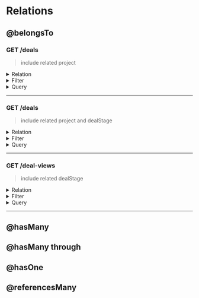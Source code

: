 # Relations

## @belongsTo

### GET /deals 
> include related project

<details>
  <summary>Relation</summary>

```ts
@belongsTo(
  () => Project,
  {name: 'project', keyTo: 'projectId'},
  {name: 'project_id', type: 'string', required: true},
)
projectId: string;
```
</details>

<details>
  <summary>Filter</summary>

```json
{
   "limit":1,
   "order":"id",
   "include":[
      {
         "relation":"project"
      }
   ]
}
```
</details>



<details>
  <summary>Query</summary>

```sql
SELECT 
  "deals"."id", 
  "deals"."name", 
  /* ... other `deals` table columns ... */
  "project"."id" AS "project.id", 
  "project"."name" AS "project.name", 
  /* ... other `projects` table columns ... */
FROM 
  "main"."deals" AS "deals" 
  LEFT OUTER JOIN "main"."projects" AS "project" ON "deals"."project_id" = "project"."id" 
WHERE 
  "deals"."tenant_id" = 'aaaaaaaa-bbbb-cccc-dddd-eeeeeeeeeeee' 
ORDER BY 
  "deals"."id" ASC 
LIMIT 1;

```

</details>

---

### GET /deals 
> include related project and dealStage

<details>
  <summary>Relation</summary>

```ts
@belongsTo(
  () => Project,
  {name: 'project', keyTo: 'projectId'},
  {name: 'project_id', type: 'string', required: true},
)
projectId: string;

...

@belongsTo(() => DealStage, {keyTo: 'stageId'}, {name: 'stage_id'})
dealStageId: string;
```
</details>

<details>
  <summary>Filter</summary>

```json
{
   "limit": 1,
   "order": "id",
   "include":[
      {
         "relation": "project"
      },
      {
         "relation": "dealStage"
      }
   ]
}
```
</details>


<details>
  <summary>Query</summary>

```sql
SELECT 
  "deals"."id", 
  "deals"."name", 
  /* ... other `deals` table columns ... */

  "project"."id" AS "project.id", 
  "project"."name" AS "project.name", 
  /* ... other `projects` table columns ... */

  "dealStage"."id" AS "dealStage.id", 
  "dealStage"."key" AS "dealStage.key", 
  /* ... other `deal_stages` table columns ... */
FROM 
  "main"."deals" AS "deals" 
  LEFT OUTER JOIN "main"."projects" AS "project" ON "deals"."project_id" = "project"."id" 
  LEFT OUTER JOIN "main"."deal_stages" AS "dealStage" ON "deals"."stage_id" = "dealStage"."id" 
WHERE 
  "deals"."tenant_id" = 'aaaaaaaa-bbbb-cccc-dddd-eeeeeeeeeeee' 
ORDER BY 
  "deals"."id" ASC 
LIMIT 1;


```

</details>

---

### GET /deal-views
> include related dealStage

<details>
  <summary>Relation</summary>

```ts
@belongsTo(() => DealStage, {keyTo: 'stageId'}, {name: 'stage_id'})
dealStageId: string;
```
</details>

<details>
  <summary>Filter</summary>

```json
{
   "limit":1,
   "include":[
      {
         "relation":"dealStage"
      }
   ]
}
```
</details>


<details>
  <summary>Query</summary>

```sql
SELECT 
  "v_deal_view"."id", 
  "v_deal_view"."name", 
  /* ... other `v_deal_view` columns ... */
  
  "dealStage"."id" AS "dealStage.id", 
  "dealStage"."key" AS "dealStage.key", 
  /* ... other `deal_stages` table columns ... */
FROM 
  "main"."v_deal_view" AS "v_deal_view" 
  LEFT OUTER JOIN "main"."deal_stages" AS "dealStage" ON "v_deal_view"."stage_id" = "dealStage"."id" 
WHERE 
  "v_deal_view"."tenant_id" = 'aaaaaaaa-bbbb-cccc-dddd-eeeeeeeeeeee' 
LIMIT 1;

```

</details>

---

## @hasMany
## @hasMany through
## @hasOne
## @referencesMany
